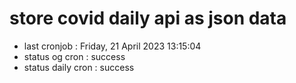 # store covid daily api as json data

- last cronjob : Friday, 21 April 2023 13:15:04
- status og cron : success
- status daily cron : success
      
      
